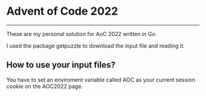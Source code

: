 # Advent of Code 2022
---

These are my personal solution for AoC 2022 written in Go.

I used the package getpuzzle to download the input file and reading it.




## How to use your input files?

You have to set an enviroment variable called AOC as your current session cookie on the AOC2022 page.


